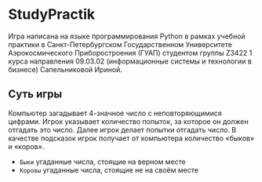 # StudyPractik
Игра написана на языке программирования Python в рамках учебной практики в Санкт-Петербургском Государственном Университете Аэрокосмического Приборостроения (ГУАП) студентом группы Z3422 1 курса направления 09.03.02 (информационные системы и технологии в бизнесе) Сапельниковой Ириной.
## Суть игры
Компьютер загадывает 4-значное число с неповторяющимися цифрами. Игрок указывает количество попыток, за которое он должен отгадать это число. Далее игрок делает попытки отгадать число. В качестве подсказок игрок получает от компьютера количество «быков» и «коров».
- `Быки` угаданные числа, стоящие на верном месте 
- `Коровы` угаданные числа, стоящие не на своём месте
